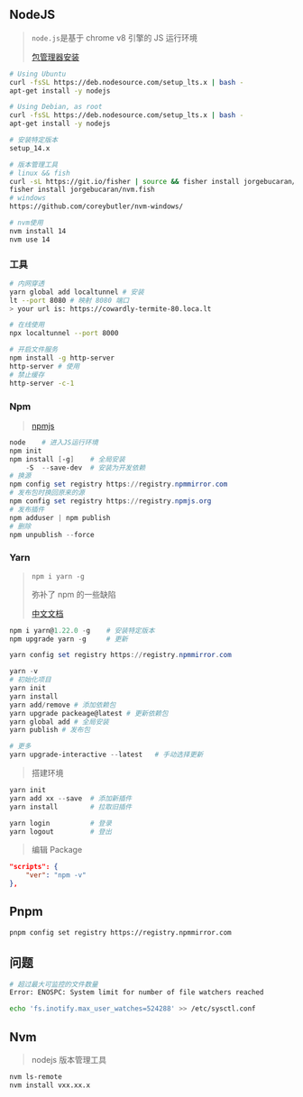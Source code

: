 <!--
title: NodeJS
sort:
-->

## NodeJS

> `node.js`是基于 chrome v8 引擎的 JS 运行环境
>
> [包管理器安装](https://nodejs.org/zh-cn/download/package-manager/)

```bash
# Using Ubuntu
curl -fsSL https://deb.nodesource.com/setup_lts.x | bash -
apt-get install -y nodejs

# Using Debian, as root
curl -fsSL https://deb.nodesource.com/setup_lts.x | bash -
apt-get install -y nodejs

# 安装特定版本
setup_14.x

# 版本管理工具
# linux && fish
curl -sL https://git.io/fisher | source && fisher install jorgebucaran/fisher
fisher install jorgebucaran/nvm.fish
# windows
https://github.com/coreybutler/nvm-windows/

# nvm使用
nvm install 14
nvm use 14
```

### 工具

```bash
# 内网穿透
yarn global add localtunnel # 安装
lt --port 8080 # 映射 8080 端口
> your url is: https://cowardly-termite-80.loca.lt

# 在线使用
npx localtunnel --port 8000 

# 开启文件服务
npm install -g http-server
http-server # 使用
# 禁止缓存
http-server -c-1
```

### Npm

> [npmjs](https://www.npmjs.com/)

```powershell
node	# 进入JS运行环境
npm init
npm install [-g]	# 全局安装
	-S	--save-dev	# 安装为开发依赖
# 换源
npm config set registry https://registry.npmmirror.com
# 发布包时换回原来的源
npm config set registry https://registry.npmjs.org
# 发布插件
npm adduser | npm publish
# 删除
npm unpublish --force
```

### Yarn

> `npm i yarn -g`
>
> 弥补了 npm 的一些缺陷
>
> [中文文档](https://yarn.bootcss.com/)

```powershell
npm i yarn@1.22.0 -g 	# 安装特定版本
npm upgrade yarn -g		# 更新

yarn config set registry https://registry.npmmirror.com

yarn -v
# 初始化项目
yarn init
yarn install
yarn add/remove # 添加依赖包
yarn upgrade packeage@latest # 更新依赖包
yarn global add	# 全局安装
yarn publish # 发布包

# 更多
yarn upgrade-interactive --latest	# 手动选择更新
```

> 搭建环境

```powershell
yarn init
yarn add xx --save	# 添加新插件
yarn install		# 拉取旧插件

yarn login			# 登录
yarn logout			# 登出
```

> 编辑 Package

```json
"scripts": {
    "ver": "npm -v"
},
```

## Pnpm

```bash
pnpm config set registry https://registry.npmmirror.com
```



## 问题

```bash
# 超过最大可监控的文件数量
Error: ENOSPC: System limit for number of file watchers reached

echo 'fs.inotify.max_user_watches=524288' >> /etc/sysctl.conf
```



## Nvm

> nodejs 版本管理工具

```bash
nvm ls-remote
nvm install vxx.xx.x
```
